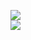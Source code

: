 [![](https://img.shields.io/badge/Made%20With-Github%20Spray-lightgrey.svg?style=for-the-badge&logo=github)](https://github.com/Annihil/github-spray#18834)  
[![](https://i.imgur.com/2DrTn0Z.gif)](https://github.com/Annihil/github-spray)